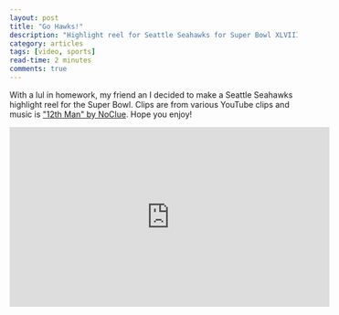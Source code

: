 ```yaml
---
layout: post
title: "Go Hawks!"
description: "Highlight reel for Seattle Seahawks for Super Bowl XLVIII"
category: articles
tags: [video, sports]
read-time: 2 minutes
comments: true
---
```


With a lul in homework, my friend an I decided to make a Seattle Seahawks highlight reel for the Super Bowl. Clips are from various YouTube clips and music is ["12th Man" by NoClue](https://www.youtube.com/watch?v=zH-BP4K8NAs "12th Man Anthem"). Hope you enjoy!

<iframe width="560" height="315" src="http://www.youtube-nocookie.com/embed/Utw24ZGXrqQ" frameborder="0" allowfullscreen></iframe>